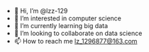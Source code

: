 - 👋 Hi, I’m @lzz-129
- 👀 I’m interested in computer science 
- 🌱 I’m currently learning big data
- 💞️ I’m looking to collaborate on data science
- 📫 How to reach me lz_1296877@163.com

<!---
lzz-129/lzz-129 is a ✨ special ✨ repository because its `README.md` (this file) appears on your GitHub profile.
You can click the Preview link to take a look at your changes.
--->
